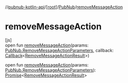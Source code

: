 //[pubnub-kotlin-api](../../../index.md)/[[root]](../index.md)/[PubNub](index.md)/[removeMessageAction](remove-message-action.md)

# removeMessageAction

[js]\
open fun [removeMessageAction](remove-message-action.md)(params: [PubNub.RemoveMessageActionParameters](-remove-message-action-parameters/index.md), callback: [Callback](../-callback/index.md)&lt;[RemoveMessageActionResult](../-remove-message-action-result/index.md)&gt;)

open fun [removeMessageAction](remove-message-action.md)(params: [PubNub.RemoveMessageActionParameters](-remove-message-action-parameters/index.md)): [Promise](https://kotlinlang.org/api/core/kotlin-stdlib/kotlin.js/-promise/index.html)&lt;[RemoveMessageActionResult](../-remove-message-action-result/index.md)&gt;
